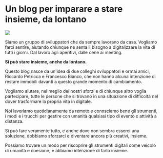# Un blog per imparare a stare insieme, da lontano

![](https://i.imgur.com/Xg8dqBL.png)

Siamo un gruppo di sviluppatori che da sempre lavorano da casa. Vogliamo farci sentire, aiutando chiunque ne senta il bisogno a digitalizzare la vita di tutti i giorni. Dal lavoro agli aperitivi, dalle cene ai meeting. 

**Si può stare insieme, anche da lontano.**

Questo blog nasce da un'idea di due colleghi sviluppatori e ormai amici, Riccardo Petricca e Francesco Bianco, che non hanno alcuna intenzione di restare immobili davanti a questo grande momento di cambiamento. 

Vogliamo aiutare, nel meglio dei nostri sforzi e di chiunque altro voglia partecipare, tutte le persone che si trovano in una situazione di difficoltà nel dover trasformare la propria vita in digitale. 

Noi lavoriamo quotidianamente da remoto e conosciamo bene gli strumenti, i modi e i trucchi per gestire con umanità qualsiasi tipo di evento o attività a distanza. 

Si può fare veramente tutto, e anche dove non sembra esserci una soluzione, dobbiamo sforzarci e diventare ancora più creativi, insieme. 

Possiamo trovare un modo per riscoprire gli strumenti digitali come veicolo di umanità e coesione, e abbiamo intenzione di farlo insieme. 


